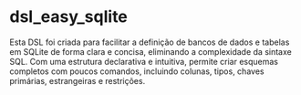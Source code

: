 # dsl_easy_sqlite
Esta DSL foi criada para facilitar a definição de bancos de dados e tabelas em SQLite de forma clara e concisa, eliminando a complexidade da sintaxe SQL.  Com uma estrutura declarativa e intuitiva, permite criar esquemas completos com poucos comandos, incluindo colunas, tipos, chaves primárias, estrangeiras e restrições.
